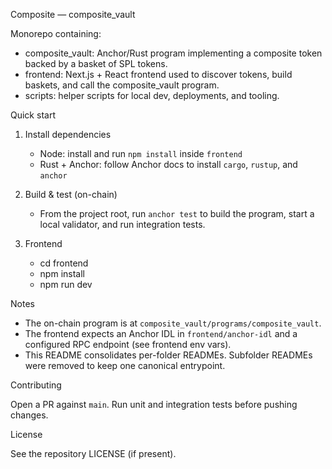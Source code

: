Composite — composite_vault

Monorepo containing:

- composite_vault: Anchor/Rust program implementing a composite token backed by a basket of SPL tokens.
- frontend: Next.js + React frontend used to discover tokens, build baskets, and call the composite_vault program.
- scripts: helper scripts for local dev, deployments, and tooling.

Quick start

1) Install dependencies
   - Node: install and run `npm install` inside `frontend`
   - Rust + Anchor: follow Anchor docs to install `cargo`, `rustup`, and `anchor`

2) Build & test (on-chain)
   - From the project root, run `anchor test` to build the program, start a local validator, and run integration tests.

3) Frontend
   - cd frontend
   - npm install
   - npm run dev

Notes

- The on-chain program is at `composite_vault/programs/composite_vault`.
- The frontend expects an Anchor IDL in `frontend/anchor-idl` and a configured RPC endpoint (see frontend env vars).
- This README consolidates per-folder READMEs. Subfolder READMEs were removed to keep one canonical entrypoint.

Contributing

Open a PR against `main`. Run unit and integration tests before pushing changes.

License

See the repository LICENSE (if present).
